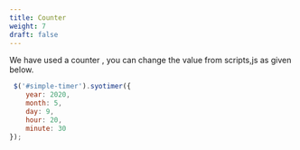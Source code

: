 ```yaml
---
title: Counter
weight: 7
draft: false
---
```

We have used a counter , you can change the value from scripts,js as given below.

```js
 $('#simple-timer').syotimer({
    year: 2020,
    month: 5,
    day: 9,
    hour: 20,
    minute: 30
});
```